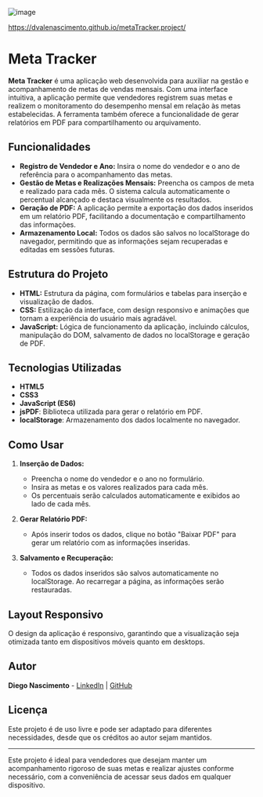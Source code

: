 ![image](https://github.com/user-attachments/assets/4862260e-8ef3-421f-8b6e-d7a444f9cb96)

https://dvalenascimento.github.io/metaTracker.project/

# Meta Tracker

**Meta Tracker** é uma aplicação web desenvolvida para auxiliar na gestão e acompanhamento de metas de vendas mensais. Com uma interface intuitiva, a aplicação permite que vendedores registrem suas metas e realizem o monitoramento do desempenho mensal em relação às metas estabelecidas. A ferramenta também oferece a funcionalidade de gerar relatórios em PDF para compartilhamento ou arquivamento.

## Funcionalidades

- **Registro de Vendedor e Ano:** Insira o nome do vendedor e o ano de referência para o acompanhamento das metas.
- **Gestão de Metas e Realizações Mensais:** Preencha os campos de meta e realizado para cada mês. O sistema calcula automaticamente o percentual alcançado e destaca visualmente os resultados.
- **Geração de PDF:** A aplicação permite a exportação dos dados inseridos em um relatório PDF, facilitando a documentação e compartilhamento das informações.
- **Armazenamento Local:** Todos os dados são salvos no localStorage do navegador, permitindo que as informações sejam recuperadas e editadas em sessões futuras.

## Estrutura do Projeto

- **HTML:** Estrutura da página, com formulários e tabelas para inserção e visualização de dados.
- **CSS:** Estilização da interface, com design responsivo e animações que tornam a experiência do usuário mais agradável.
- **JavaScript:** Lógica de funcionamento da aplicação, incluindo cálculos, manipulação do DOM, salvamento de dados no localStorage e geração de PDF.

## Tecnologias Utilizadas

- **HTML5**
- **CSS3**
- **JavaScript (ES6)**
- **jsPDF**: Biblioteca utilizada para gerar o relatório em PDF.
- **localStorage**: Armazenamento dos dados localmente no navegador.

## Como Usar

1. **Inserção de Dados:**
   - Preencha o nome do vendedor e o ano no formulário.
   - Insira as metas e os valores realizados para cada mês.
   - Os percentuais serão calculados automaticamente e exibidos ao lado de cada mês.

2. **Gerar Relatório PDF:**
   - Após inserir todos os dados, clique no botão "Baixar PDF" para gerar um relatório com as informações inseridas.

3. **Salvamento e Recuperação:**
   - Todos os dados inseridos são salvos automaticamente no localStorage. Ao recarregar a página, as informações serão restauradas.

## Layout Responsivo

O design da aplicação é responsivo, garantindo que a visualização seja otimizada tanto em dispositivos móveis quanto em desktops.

## Autor

**Diego Nascimento** - [LinkedIn](https://www.linkedin.com/in/diego-vale-do-nascimento-48212215b/) | [GitHub](https://github.com/DVALENASCIMENTO)

## Licença

Este projeto é de uso livre e pode ser adaptado para diferentes necessidades, desde que os créditos ao autor sejam mantidos.

---

Este projeto é ideal para vendedores que desejam manter um acompanhamento rigoroso de suas metas e realizar ajustes conforme necessário, com a conveniência de acessar seus dados em qualquer dispositivo.
